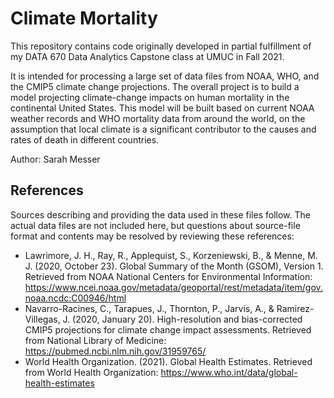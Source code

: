 # Climate Mortality

This repository contains code originally developed in partial fulfillment of my DATA 670 Data Analytics Capstone class at UMUC in Fall 2021. 

It is intended for processing a large set of data files from  NOAA, WHO, and the CMIP5 climate change projections. The overall project is to build a model projecting climate-change impacts on human mortality in the continental United States. This model will be built based on current NOAA weather records and WHO mortality data from around the world, on the assumption that local climate is a significant contributor to the causes and rates of death in different countries.

Author: Sarah Messer

## References

Sources describing and providing the data used in these files follow. The actual data files are not included here, but questions about source-file format and contents may be resolved by reviewing these references:
* Lawrimore, J. H., Ray, R., Applequist, S., Korzeniewski, B., & Menne, M. J. (2020, October 23). Global Summary of the Month (GSOM), Version 1. Retrieved from NOAA National Centers for Environmental Information: https://www.ncei.noaa.gov/metadata/geoportal/rest/metadata/item/gov.noaa.ncdc:C00946/html
* Navarro-Racines, C., Tarapues, J., Thornton, P., Jarvis, A., & Ramirez-Villegas, J. (2020, January 20). High-resolution and bias-corrected CMIP5 projections for climate change impact assessments. Retrieved from National Library of Medicine: https://pubmed.ncbi.nlm.nih.gov/31959765/
* World Health Organization. (2021). Global Health Estimates. Retrieved from World Health Organization: https://www.who.int/data/global-health-estimates